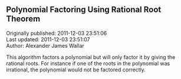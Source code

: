 ## Polynomial Factoring Using Rational Root Theorem  
Originally published: 2011-12-03 23:51:06  
Last updated: 2011-12-03 23:51:07  
Author: Alexander James Wallar  
  
This algorithm factors a polynomial but will only factor it by giving the rational roots. For instance if one of the roots in the polynomial was irrational, the polynomial would not be factored correctly. 